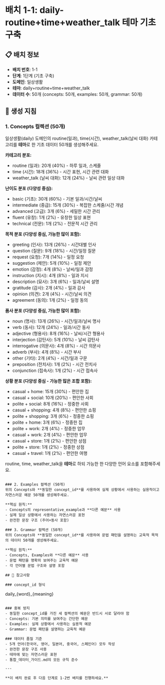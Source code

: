 # 배치 1-1: daily-routine+time+weather_talk 테마 기초 구축

## 📋 배치 정보
- **배치 번호**: 1-1
- **단계**: 1단계 (기초 구축)
- **도메인**: 일상생활
- **테마**: daily+routine+time+weather_talk
- **데이터 수**: 50개 (concepts: 50개, examples: 50개, grammar: 50개)

## 🎯 생성 지침

### 1. Concepts 컬렉션 (50개)
일상생활(daily) 도메인의 routine(일과), time(시간), weather_talk(날씨 대화) 카테고리를 **테마**로 한 기초 데이터 50개를 생성해주세요.

**카테고리 분포:**
- routine (일과): 20개 (40%) - 하루 일과, 스케줄
- time (시간): 18개 (36%) - 시간 표현, 시간 관련 대화
- weather_talk (날씨 대화): 12개 (24%) - 날씨 관련 일상 대화

**난이도 분포 (다양성 중심):**
- basic (기초): 30개 (60%) - 기본 일과/시간/날씨
- intermediate (중급): 15개 (30%) - 복잡한 스케줄/시간 개념
- advanced (고급): 3개 (6%) - 세밀한 시간 관리
- fluent (유창): 1개 (2%) - 유창한 일상 표현
- technical (전문): 1개 (2%) - 전문적 시간 관리

**목적 분포 (다양성 중심, 가능한 많이 포함):**
- greeting (인사): 13개 (26%) - 시간대별 인사
- question (질문): 9개 (18%) - 시간/일정 질문
- request (요청): 7개 (14%) - 일정 요청
- suggestion (제안): 5개 (10%) - 일정 제안
- emotion (감정): 4개 (8%) - 날씨/일과 감정
- instruction (지시): 4개 (8%) - 일과 지시
- description (묘사): 3개 (6%) - 일과/날씨 설명
- gratitude (감사): 2개 (4%) - 일과 감사
- opinion (의견): 2개 (4%) - 시간/날씨 의견
- agreement (동의): 1개 (2%) - 일정 동의

**품사 분포 (다양성 중심, 가능한 많이 포함):**
- noun (명사): 13개 (26%) - 시간/일과/날씨 명사
- verb (동사): 12개 (24%) - 일과/시간 동사
- adjective (형용사): 8개 (16%) - 날씨/시간 형용사
- interjection (감탄사): 5개 (10%) - 날씨 감탄사
- interrogative (의문사): 4개 (8%) - 시간 의문사
- adverb (부사): 4개 (8%) - 시간 부사
- other (기타): 2개 (4%) - 시간/일과 구문
- preposition (전치사): 1개 (2%) - 시간 전치사
- conjunction (접속사): 1개 (2%) - 시간 접속사

**상황 분포 (다양성 중심 - 가능한 많은 조합 포함):**
- casual + home: 15개 (30%) - 편안한 집
- casual + social: 10개 (20%) - 편안한 사회
- polite + social: 8개 (16%) - 정중한 사회
- casual + shopping: 4개 (8%) - 편안한 쇼핑
- polite + shopping: 3개 (6%) - 정중한 쇼핑
- polite + home: 3개 (6%) - 정중한 집
- polite + work: 2개 (4%) - 정중한 업무
- casual + work: 2개 (4%) - 편안한 업무
- casual + store: 1개 (2%) - 편안한 상점
- polite + store: 1개 (2%) - 정중한 상점
- casual + travel: 1개 (2%) - 편안한 여행

routine, time, weather_talk을 **테마**로 하되 가능한 한 다양한 언어 요소를 포함해주세요.

```

### 2. Examples 컬렉션 (50개)
위의 Concepts와 **동일한 concept_id**를 사용하여 실제 상황에서 사용하는 실용적이고 자연스러운 예문 50개를 생성해주세요.

**핵심 원칙:**
- Concepts의 representative_example과 **다른 예문** 사용
- 실제 일상 상황에서 사용하는 자연스러운 표현
- 완전한 문장 구조 (주어+동사 포함)

### 3. Grammar 컬렉션 (50개)
위의 Concepts와 **동일한 concept_id**를 사용하여 문법 패턴을 설명하는 교육적 목적의 데이터 50개를 생성해주세요.

**핵심 원칙:**
- Concepts, Examples와 **다른 예문** 사용
- 문법 패턴을 명확히 보여주는 교육적 예문
- 각 언어별 문법 구조와 설명 포함

## 📝 참고사항

### concept_id 형식
```
daily_{word}_{meaning}
```

### 중복 방지
- 동일한 concept_id를 가진 세 컬렉션의 예문은 반드시 서로 달라야 함
- Concepts: 기본 의미를 보여주는 간단한 예문
- Examples: 실제 상황에서 사용하는 실용적 예문  
- Grammar: 문법 패턴을 설명하는 교육적 예문

### 데이터 품질 기준
- 5개 언어(한국어, 영어, 일본어, 중국어, 스페인어) 모두 작성
- 완전한 문장 구조 사용
- 테마에 맞는 자연스러운 표현
- 통합_데이터_가이드.md의 모든 규칙 준수

---

**이 배치 완료 후 다음 단계로 1-2번 배치를 진행하세요.**